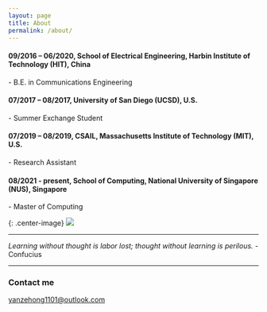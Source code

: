 ```yaml
---
layout: page
title: About
permalink: /about/
---
```


#### 09/2016 – 06/2020, School of Electrical Engineering, Harbin Institute of Technology (HIT), China  
\- B.E. in Communications Engineering  
#### 07/2017 – 08/2017, University of San Diego (UCSD), U.S.  
\- Summer Exchange Student  
#### 07/2019 – 08/2019, CSAIL, Massachusetts Institute of Technology (MIT), U.S.  
\- Research Assistant  
#### 08/2021 - present, School of Computing, National University of Singapore (NUS), Singapore  
\- Master of Computing  
  

{: .center-image}
![]({{site.baseurl}}/images/about-2.png)
  
----
_Learning without thought is labor lost; thought without learning is perilous._  \- Confucius

----


  
  
### Contact me

[yanzehong1101@outlook.com](mailto:yanzehong1101@outlook.com)
